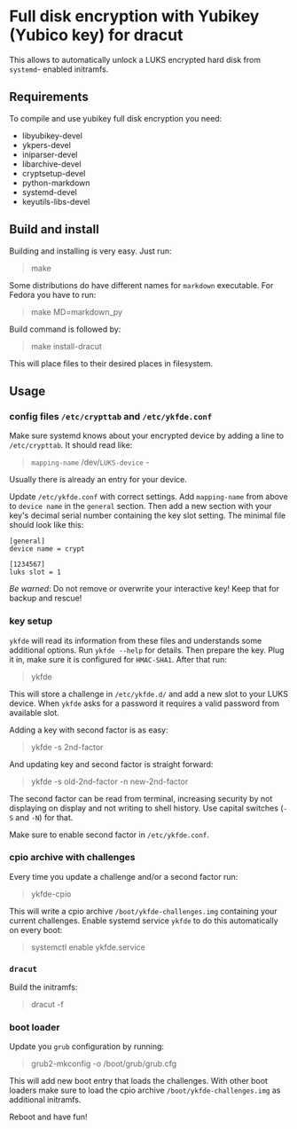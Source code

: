 Full disk encryption with Yubikey (Yubico key) for dracut
=========================================================

This allows to automatically unlock a LUKS encrypted hard disk from `systemd`-
enabled initramfs.

Requirements
------------

To compile and use yubikey full disk encryption you need:

* libyubikey-devel
* ykpers-devel
* iniparser-devel
* libarchive-devel
* cryptsetup-devel
* python-markdown
* systemd-devel
* keyutils-libs-devel

Build and install
-----------------

Building and installing is very easy. Just run:

> make

Some distributions do have different names for `markdown` executable.
For Fedora you have to run:

> make MD=markdown_py

Build command is followed by:

> make install-dracut

This will place files to their desired places in filesystem.

Usage
-----

### config files `/etc/crypttab` and `/etc/ykfde.conf`

Make sure systemd knows about your encrypted device by
adding a line to `/etc/crypttab`. It should read like:

> `mapping-name` /dev/`LUKS-device` -

Usually there is already an entry for your device.

Update `/etc/ykfde.conf` with correct settings. Add `mapping-name` from
above to `device name` in the `general` section. Then add a new section
with your key's decimal serial number containing the key slot setting.
The minimal file should look like this:

    [general]
    device name = crypt

    [1234567]
    luks slot = 1

*Be warned*: Do not remove or overwrite your interactive key! Keep that
for backup and rescue!

### key setup

`ykfde` will read its information from these files and understands some
additional options. Run `ykfde --help` for details. Then prepare
the key. Plug it in, make sure it is configured for `HMAC-SHA1`.
After that run:

> ykfde

This will store a challenge in `/etc/ykfde.d/` and add a new slot to
your LUKS device. When `ykfde` asks for a password it requires a valid
password from available slot.

Adding a key with second factor is as easy:

> ykfde -s 2nd-factor

And updating key and second factor is straight forward:

> ykfde -s old-2nd-factor -n new-2nd-factor

The second factor can be read from terminal, increasing security by not
displaying on display and not writing to shell history. Use capital
switches (`-S` and `-N`) for that.

Make sure to enable second factor in `/etc/ykfde.conf`.

### cpio archive with challenges

Every time you update a challenge and/or a second factor run:

> ykfde-cpio

This will write a cpio archive `/boot/ykfde-challenges.img` containing
your current challenges. Enable systemd service `ykfde` to do this
automatically on every boot:

> systemctl enable ykfde.service

### `dracut`

Build the initramfs:

> dracut -f

### boot loader

Update you `grub` configuration by running:

> grub2-mkconfig -o /boot/grub/grub.cfg

This will add new boot entry that loads the challenges. With other boot
loaders make sure to load the cpio archive `/boot/ykfde-challenges.img`
as additional initramfs.

Reboot and have fun!
